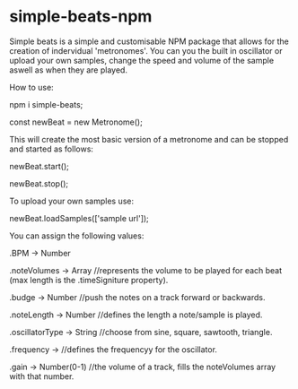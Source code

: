 # simple-beats-npm

Simple beats is a simple and customisable NPM package that allows for the creation of indervidual 'metronomes'. You can you the built in oscillator or upload your own samples, change the speed and volume of the sample aswell as when they are played.

How to use:

npm i simple-beats; 

const newBeat = new Metronome(); 

This will create the most basic version of a metronome and can be stopped and started as follows:

newBeat.start(); 

newBeat.stop(); 

To upload your own samples use:

newBeat.loadSamples(['sample url']);

You can assign the following values:

.BPM -> Number 

.noteVolumes -> Array //represents the volume to be played for each beat (max length is the .timeSigniture property).

.budge -> Number //push the notes on a track forward or backwards.

.noteLength -> Number //defines the length a note/sample is played.

.oscillatorType -> String //choose from sine, square, sawtooth, triangle.

.frequency -> //defines the frequencyy for the oscillator.

.gain -> Number(0-1) //the volume of a track, fills the noteVolumes array with that number.
